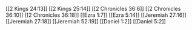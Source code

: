 [[2 Kings 24:13]]
[[2 Kings 25:14]]
[[2 Chronicles 36:6]]
[[2 Chronicles 36:10]]
[[2 Chronicles 36:18]]
[[Ezra 1:7]]
[[Ezra 5:14]]
[[Jeremiah 27:16]]
[[Jeremiah 27:18]]
[[Jeremiah 52:19]]
[[Daniel 1:2]]
[[Daniel 5:2]]
